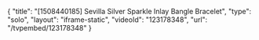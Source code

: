 {
    "title": "[1508440185] Sevilla Silver Sparkle Inlay Bangle Bracelet",
    "type": "solo",
    "layout": "iframe-static",
    "videoId": "123178348",
    "url": "\/tvpembed\/123178348"
}